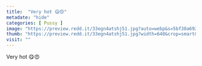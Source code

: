 ```yaml
---
title:  "Very hot 😋😍"
metadate: "hide"
categories: [ Pussy ]
image: "https://preview.redd.it/33egn4atshj51.jpg?auto=webp&s=5bf38a692a9a876a120e1f19a08fa94bb7965457"
thumb: "https://preview.redd.it/33egn4atshj51.jpg?width=640&crop=smart&auto=webp&s=d1ca78651220206ec325fa47e1f0454a4482ad11"
visit: ""
---
```

Very hot 😋😍
